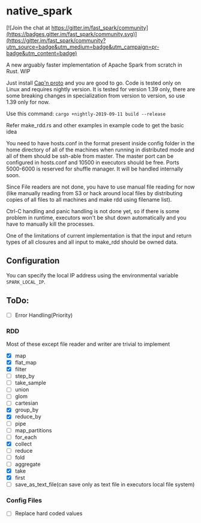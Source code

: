 # native_spark

[![Join the chat at https://gitter.im/fast_spark/community](https://badges.gitter.im/fast_spark/community.svg)](https://gitter.im/fast_spark/community?utm_source=badge&utm_medium=badge&utm_campaign=pr-badge&utm_content=badge)

A new arguably faster implementation of Apache Spark from scratch in Rust. WIP

Just install [Cap'n proto](https://capnproto.org/install.html) and you are good to go. Code is tested only on Linux and requires nightly version. It is tested for version 1.39 only, there are some breaking changes in specialization from version to version, so use 1.39 only for now. 

Use this command: `cargo +nightly-2019-09-11 build --release`

Refer make_rdd.rs and other examples in example code to get the basic idea 

You need to have hosts.conf in the format present inside config folder in the home directory of all of the machines when running in distributed mode and all of them should be ssh-able from master.
The master port can be configured in hosts.conf and 10500 in executors should be free. Ports 5000-6000 is reserved for shuffle manager. It will be handled internally soon.

Since File readers are not done, you have to use manual file reading for now (like manually reading from S3 or hack around local files by distributing copies of all files to all machines and make rdd using filename list).

Ctrl-C handling and panic handling is not done yet, so if there is some problem in runtime, executors won't be shut down automatically and you have to manually kill the processes.

One of the limitations of current implementation is that the input and return types of all closures and all input to make_rdd should be owned data. 

## Configuration

You can specify the local IP address using the environmental variable `SPARK_LOCAL_IP`.

## ToDo:

- [ ] Error Handling(Priority)

### RDD
Most of these except file reader and writer are trivial to implement
- [x] map
- [x] flat_map 
- [x] filter 
- [ ] step_by 
- [ ] take_sample 
- [ ] union 
- [ ] glom 
- [ ] cartesian 
- [x] group_by 
- [x] reduce_by
- [ ] pipe 
- [ ] map_partitions 
- [ ] for_each 
- [x] collect 
- [ ] reduce 
- [ ] fold 
- [ ] aggregate 
- [x] take 
- [x] first 
- [ ] save_as_text_file(can save only as text file in executors local file system)  

### Config Files
- [ ] Replace hard coded values
